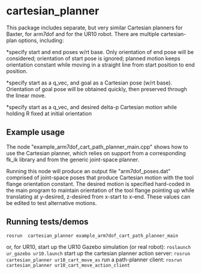 # cartesian_planner
This package includes separate, but very similar Cartesian planners for Baxter, for arm7dof and for the UR10 robot.
There are multiple cartesian-plan options, including:

*specify start and end poses w/rt base.  Only orientation of end pose will be considered; orientation of start pose is ignored;
planned motion keeps orientation constant while moving in a straight line from start position to end position.

*specify start as a q_vec, and goal as a Cartesian pose (w/rt base).  Orientation of goal pose will be obtained quickly,
then preserved through the linear move.

*specify start as a q_vec, and desired delta-p Cartesian motion while holding R fixed at initial orientation

## Example usage
The node "example_arm7dof_cart_path_planner_main.cpp" shows how to use the Cartesian planner, which relies 
on support from a corresponding fk_ik library and from the generic joint-space planner.

Running this node will produce an output file "arm7dof_poses.dat" comprised of joint-space poses that produce Cartesian motion with
the tool flange orientation constant.   The desired motion is specified hard-coded in the main program
to maintain orientation of the tool flange pointing up while translating at y-desired, z-desired from x-start to x-end.
These values can be edited to test alternative motions.

## Running tests/demos
`rosrun  cartesian_planner example_arm7dof_cart_path_planner_main`    

or, for UR10, start up the UR10 Gazebo simulation (or real robot):
`roslaunch ur_gazebo ur10.launch`
start up the cartesian planner action server:
`rosrun cartesian_planner ur10_cart_move_as`
run a path-planner client:
`rosrun cartesian_planner ur10_cart_move_action_client`



